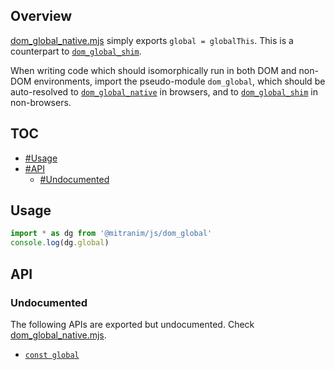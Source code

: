 ## Overview

[dom_global_native.mjs](../dom_global_native.mjs) simply exports `global = globalThis`. This is a counterpart to [`dom_global_shim`](dom_global_shim_readme.md).

When writing code which should isomorphically run in both DOM and non-DOM environments, import the pseudo-module `dom_global`, which should be auto-resolved to [`dom_global_native`](dom_global_native_readme.md) in browsers, and to [`dom_global_shim`](dom_global_shim_readme.md) in non-browsers.

## TOC

* [#Usage](#usage)
* [#API](#api)
  * [#Undocumented](#undocumented)

## Usage

```js
import * as dg from '@mitranim/js/dom_global'
console.log(dg.global)
```

## API

### Undocumented

The following APIs are exported but undocumented. Check [dom_global_native.mjs](../dom_global_native.mjs).

  * [`const global`](../dom_global_native.mjs#L6)

